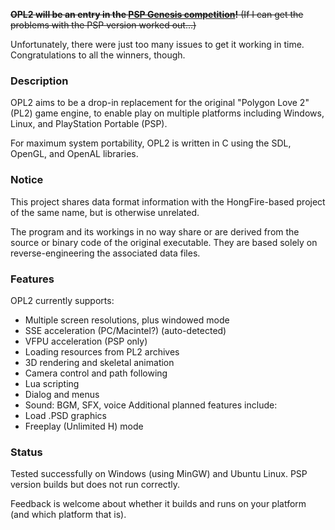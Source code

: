 <s><b>OPL2 will be an entry in the <a href='http://wololo.net/genesis/'>PSP Genesis competition</a>!</b> (If I can get the problems with the PSP version worked out...)</s>

Unfortunately, there were just too many issues to get it working in time. Congratulations to all the winners, though.

### Description ###
OPL2 aims to be a drop-in replacement for the original "Polygon Love 2" (PL2) game engine, to enable play on multiple platforms including Windows, Linux, and Play<b></b>Station Portable (PSP).

For maximum system portability, OPL2 is written in C using the SDL, OpenGL, and OpenAL libraries.

### Notice ###

This project shares data format information with the Hong<b></b>Fire-based project of the same name, but is otherwise unrelated.

The program and its workings in no way share or are derived from the source or binary code of the original executable. They are based solely on reverse-engineering the associated data files.

### Features ###
OPL2 currently supports:
  * Multiple screen resolutions, plus windowed mode
  * SSE acceleration (PC/Macintel?) (auto-detected)
  * VFPU acceleration (PSP only)
  * Loading resources from PL2 archives
  * 3D rendering and skeletal animation
  * Camera control and path following
  * Lua scripting
  * Dialog and menus
  * Sound: BGM, SFX, voice
Additional planned features include:
  * Load .PSD graphics
  * Freeplay (Unlimited H) mode

### Status ###
Tested successfully on Windows (using MinGW) and Ubuntu Linux. PSP version builds but does not run correctly.

Feedback is welcome about whether it builds and runs on your platform (and which platform that is).